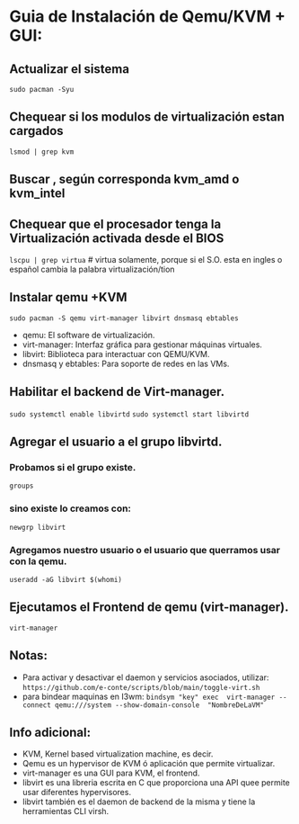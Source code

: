 
#   Guia de Instalación de Qemu/KVM + GUI:

##   Actualizar el sistema
`sudo pacman -Syu`

##   Chequear si los modulos de virtualización estan cargados
`lsmod | grep kvm`

##   Buscar , según corresponda kvm_amd o kvm_intel

##   Chequear que el procesador tenga la Virtualización activada desde el BIOS 
`lscpu | grep virtua`     #   virtua solamente, porque si el S.O. esta en ingles o español cambia la palabra virtualización/tion

##   Instalar qemu +KVM
`sudo pacman -S qemu virt-manager libvirt dnsmasq ebtables`
  - qemu: El software de virtualización.
  - virt-manager: Interfaz gráfica para gestionar máquinas virtuales.
  - libvirt: Biblioteca para interactuar con QEMU/KVM.
  - dnsmasq y ebtables: Para soporte de redes en las VMs.

##   Habilitar el backend de Virt-manager.
`sudo systemctl enable libvirtd`
`sudo systemctl start libvirtd`

##  Agregar el usuario a el grupo libvirtd.
###  Probamos si el grupo existe.
`groups` 

###   sino existe lo  creamos con:   
`newgrp libvirt`

###   Agregamos nuestro usuario o el usuario que querramos usar con la qemu.
`useradd -aG libvirt $(whomi)`

##   Ejecutamos el Frontend de qemu (virt-manager). 
`virt-manager`

##  Notas: 

-  Para activar y desactivar el daemon y servicios asociados, utilizar:
   `https://github.com/e-conte/scripts/blob/main/toggle-virt.sh`
-  para bindear maquinas en I3wm:
`bindsym "key" exec  virt-manager --connect qemu:///system --show-domain-console  "NombreDeLaVM"`

##  Info adicional:

   - KVM, Kernel based virtualization machine, es decir.
   - Qemu es un hypervisor de KVM ó aplicación que permite virtualizar.
   - virt-manager es una GUI para KVM, el frontend.
   - libvirt es una libreria escrita en C que proporciona una API quee permite usar diferentes hypervisores. 
   - libvirt también es el daemon de backend de la misma y tiene la herramientas CLI virsh.
